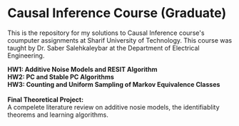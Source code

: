 # Causal Inference Course (Graduate)
This is the repository for my solutions to Causal Inference course's coumputer assignments at Sharif University of Technology. This course was taught by Dr. Saber Salehkaleybar at the Department of Electrical Engineering. 

<b>HW1: Additive Noise Models and RESIT Algorithm</b><br>
<b>HW2: PC and Stable PC Algorithms</b><br>
<b>HW3: Counting and Uniform Sampling of Markov Equivalence Classes</b></br>
<br><b>Final Theoretical Project:</b><br> A compelete literature review on additive nosie models, the identifiablity theorems and learning algorithms.</b>
